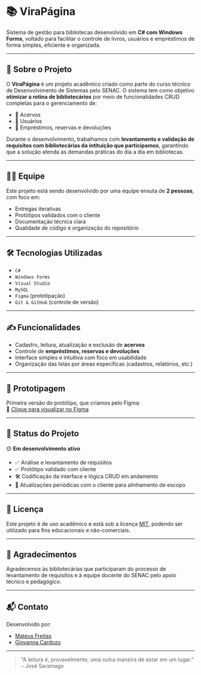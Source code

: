 # 📚 ViraPágina

Sistema de gestão para bibliotecas desenvolvido em **C# com Windows Forms**, voltado para facilitar o controle de livros, usuários e empréstimos de forma simples, eficiente e organizada.

---

## 🧠 Sobre o Projeto

O **ViraPágina** é um projeto acadêmico criado como parte do curso técnico de Desenvolvimento de Sistemas pelo SENAC. O sistema tem como objetivo **otimizar a rotina de bibliotecários** por meio de funcionalidades CRUD completas para o gerenciamento de:

- 📖 Acervos  
- 👥 Usuários  
- 🔄 Empréstimos, reservas e devoluções  

Durante o desenvolvimento, trabalhamos com **levantamento e validação de requisitos com bibliotecárias da intituição que participamos**, garantindo que a solução atenda às demandas práticas do dia a dia em bibliotecas.

---

## 👨‍💻 Equipe

Este projeto está sendo desenvolvido por uma equipe enxuta de **2 pessoas**, com foco em:

- Entregas iterativas
- Protótipos validados com o cliente
- Documentação técnica clara
- Qualidade de código e organização do repositório

---

## 🛠️ Tecnologias Utilizadas

- `C#`
- `Windows Forms`
- `Visual Studio`
- `MySQL`
- `Figma` (prototipação)
- `Git & GitHub` (controle de versão)

---

## ✍️ Funcionalidades

- Cadastro, leitura, atualização e exclusão de **acervos**
- Controle de **empréstimos, reservas e devoluções**
- Interface simples e intuitiva com foco em usabilidade
- Organização das telas por áreas específicas (cadastros, relatórios, etc.)

---

## 🧪 Prototipagem

Primeira versão do protótipo, que criamos pelo Figma:  
🔗 [Clique para visualizar no Figma](https://www.figma.com/proto/7lAH4RmMyctJQdXjgrxfZK/ViraPágina?node-id=0-1&p=f&t=yUS90dq26ok5lTou-0)

---

## 🚧 Status do Projeto

🟡 **Em desenvolvimento ativo**  
- ✅ Análise e levantamento de requisitos  
- ✅ Protótipo validado com cliente  
- 🛠️ Codificação da interface e lógica CRUD em andamento  
- 🔄 Atualizações periódicas com o cliente para alinhamento de escopo  

---

## 📄 Licença

Este projeto é de uso acadêmico e está sob a licença [MIT](LICENSE), podendo ser utilizado para fins educacionais e não-comerciais.

---

## 🤝 Agradecimentos

Agradecemos às bibliotecárias que participaram do processo de levantamento de requisitos e à equipe docente do SENAC pelo apoio técnico e pedagógico.

---

## 📬 Contato

Desenvolvido por:
- [Mateus Freitas](https://github.com/MateusDeFreitas)
- [Giovanna Cardozo](https://github.com/GiovannaCardozo)  

---

> “A leitura é, provavelmente, uma outra maneira de estar em um lugar.” – José Saramago
